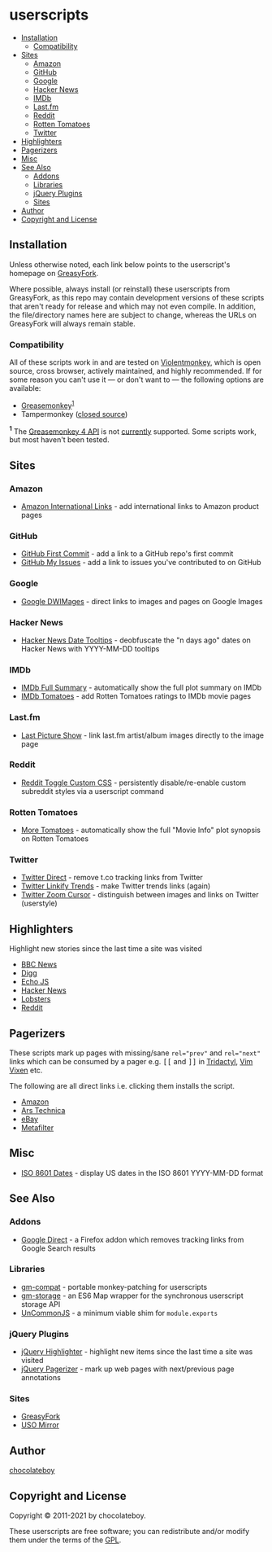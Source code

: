 # userscripts

<!-- toc -->

- [Installation](#installation)
  - [Compatibility](#compatibility)
- [Sites](#sites)
  - [Amazon](#amazon)
  - [GitHub](#github)
  - [Google](#google)
  - [Hacker News](#hacker-news)
  - [IMDb](#imdb)
  - [Last.fm](#lastfm)
  - [Reddit](#reddit)
  - [Rotten Tomatoes](#rotten-tomatoes)
  - [Twitter](#twitter)
- [Highlighters](#highlighters)
- [Pagerizers](#pagerizers)
- [Misc](#misc)
- [See Also](#see-also)
  - [Addons](#addons)
  - [Libraries](#libraries)
  - [jQuery Plugins](#jquery-plugins)
  - [Sites](#sites-1)
- [Author](#author)
- [Copyright and License](#copyright-and-license)

<!-- tocstop -->

## Installation

Unless otherwise noted, each link below points to the userscript's homepage on
[GreasyFork](https://greasyfork.org/en/users/23939-chocolateboy).

Where possible, always install (or reinstall) these userscripts from
GreasyFork, as this repo may contain development versions of these scripts that
aren't ready for release and which may not even compile. In addition, the
file/directory names here are subject to change, whereas the URLs on GreasyFork
will always remain stable.

### Compatibility

All of these scripts work in and are tested on
[Violentmonkey](https://violentmonkey.github.io/), which is open source, cross
browser, actively maintained, and highly recommended. If for some reason you
can't use it — or don't want to — the following options are available:

- [Greasemonkey](https://addons.mozilla.org/firefox/addon/greasemonkey/)<sup>[1](#fn1)</sup>
- Tampermonkey ([closed source](https://github.com/Tampermonkey/tampermonkey/issues/214))

<a name="fn1"><sup><b>1</b></sup></a> The
[Greasemonkey 4 API](https://www.greasespot.net/2017/09/greasemonkey-4-for-script-authors.html)
is not [currently](https://github.com/chocolateboy/userscripts/issues/5)
supported. Some scripts work, but most haven't been tested. <br />

## Sites

### Amazon

- [Amazon International Links](https://greasyfork.org/en/scripts/38639-amazon-international-links "Homepage") - add international links to Amazon product pages

### GitHub

- [GitHub First Commit](https://greasyfork.org/en/scripts/38557-github-first-commit "Homepage") - add a link to a GitHub repo's first commit
- [GitHub My Issues](https://greasyfork.org/en/scripts/411765-github-my-issues "Homepage") - add a link to issues you've contributed to on GitHub

### Google

- [Google DWIMages](https://greasyfork.org/scripts/29420-google-dwimages/ "Homepage") - direct links to images and pages on Google Images

### Hacker News

- [Hacker News Date Tooltips](https://greasyfork.org/scripts/23432-hacker-news-date-tooltips/ "Homepage") - deobfuscate the "n days ago" dates on Hacker News with YYYY-MM-DD tooltips

### IMDb

- [IMDb Full Summary](https://greasyfork.org/scripts/23433-imdb-full-summary "Homepage") - automatically show the full plot summary on IMDb
- [IMDb Tomatoes](https://greasyfork.org/scripts/15222-imdb-tomatoes/ "Homepage") - add Rotten Tomatoes ratings to IMDb movie pages

### Last.fm

- [Last Picture Show](https://greasyfork.org/scripts/31179-last-picture-show/ "Homepage") - link last.fm artist/album images directly to the image page

### Reddit

- [Reddit Toggle Custom CSS](https://greasyfork.org/scripts/23434-reddit-toggle-custom-css/ "Homepage") - persistently disable/re-enable custom subreddit styles via a userscript command

### Rotten Tomatoes

- [More Tomatoes](https://greasyfork.org/scripts/23435-more-tomatoes/ "Homepage") - automatically show the full "Movie Info" plot synopsis on Rotten Tomatoes

### Twitter

- [Twitter Direct](https://greasyfork.org/en/scripts/404632-twitter-direct) - remove t.co tracking links from Twitter
- [Twitter Linkify Trends](https://greasyfork.org/en/scripts/405103-linkify-twitter-trends) - make Twitter trends links (again)
- [Twitter Zoom Cursor](https://greasyfork.org/en/scripts/413963-twitter-zoom-cursor) - distinguish between images and links on Twitter (userstyle)

## Highlighters

Highlight new stories since the last time a site was visited

- [BBC News](https://greasyfork.org/en/scripts/39310-bbc-news-highlighter "Homepage")
- [Digg](https://greasyfork.org/en/scripts/39308-digg-highlighter "Homepage")
- [Echo JS](https://greasyfork.org/en/scripts/39309-echo-js-highlighter "Homepage")
- [Hacker News](https://greasyfork.org/en/scripts/39311-hacker-news-highlighter "Homepage")
- [Lobsters](https://greasyfork.org/en/scripts/40906-lobsters-highlighter "Homepage")
- [Reddit](https://greasyfork.org/en/scripts/39312-reddit-highlighter "Homepage")

## Pagerizers

These scripts mark up pages with missing/sane `rel="prev"` and `rel="next"`
links which can be consumed by a pager e.g. <kbd>[[</kbd> and <kbd>]]</kbd> in
[Tridactyl](https://github.com/cmcaine/tridactyl), [Vim Vixen](https://github.com/ueokande/vim-vixen)
etc.

The following are all direct links i.e. clicking them installs the script.

- [Amazon](https://github.com/chocolateboy/userscripts/raw/master/src/pagerize_amazon.user.js "Install")
- [Ars Technica](https://github.com/chocolateboy/userscripts/raw/master/src/pagerize_ars_technica.user.js "Install")
- [eBay](https://github.com/chocolateboy/userscripts/raw/master/src/pagerize_ebay.user.js "Install")
- [Metafilter](https://github.com/chocolateboy/userscripts/raw/master/src/pagerize_metafilter.user.js "Install")

## Misc

- [ISO 8601 Dates](https://greasyfork.org/scripts/23436-iso-8601-dates/ "Homepage") - display US dates in the ISO 8601 YYYY-MM-DD format

## See Also

### Addons

- [Google Direct](https://github.com/chocolateboy/google-direct) - a Firefox addon which removes tracking links from Google Search results

### Libraries

- [gm-compat](https://github.com/chocolateboy/gm-compat) - portable monkey-patching for userscripts
- [gm-storage](https://github.com/chocolateboy/gm-storage) - an ES6 Map wrapper for the synchronous userscript storage API
- [UnCommonJS](https://github.com/chocolateboy/uncommonjs) - a minimum viable shim for `module.exports`

### jQuery Plugins

- [jQuery Highlighter](https://github.com/chocolateboy/jquery-highlighter) - highlight new items since the last time a site was visited
- [jQuery Pagerizer](https://github.com/chocolateboy/jquery-pagerizer) - mark up web pages with next/previous page annotations

### Sites

- [GreasyFork](https://greasyfork.org/en/users/23939-chocolateboy)
- [USO Mirror](https://userscripts-mirror.org/users/3169/scripts)

## Author

[chocolateboy](mailto:chocolate@cpan.org)

## Copyright and License

Copyright © 2011-2021 by chocolateboy.

These userscripts are free software; you can redistribute and/or modify them
under the terms of the [GPL](https://www.gnu.org/copyleft/gpl.html).
